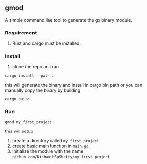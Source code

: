 ## gmod

A simple command line tool to generate the go binary module.


### Requirement
1. Rust and cargo must be installed.

### Install

1. clone the repo and run
```
cargo install --path .
```

this will generate the binary and install in cargo bin path or you can manually copy the binary by building
```
cargo build
```

### Run

```
gmod my_first_project
```

this will setup

1. create a directory called `my_first_project`.
2. create basic main function in `main.go`.
3. initialise the module with the name `github.com/NishanthSpShetty/my_first_project`


